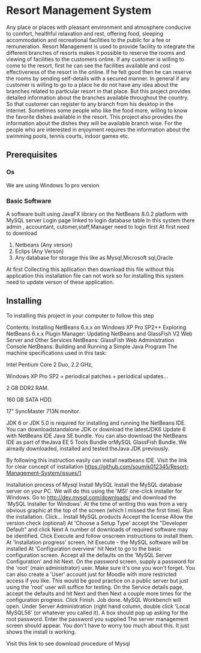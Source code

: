 # Resort Management System
Any place or places with pleasant environment and atmosphere conducive to comfort, healthful relaxation and rest, offering food, sleeping accommodation and recreational facilities to the public for a fee or remuneration. Resort Management is used to provide facility to integrate the different branches of resorts makes it possible to reserve the rooms and viewing of facilities to the customers online. If any customer is willing to come to the resort, first he can see the facilities available and cost effectiveness of the resort in the online. If he felt good then he can reserve the rooms by sending self-details with a secured manner. In general if any customer is willing to go to a place he do not have any idea about the branches related to particular resort in that place. But this project provides detailed information about the branches available throughout the country. So that customer can register to any branch from his desktop in the internet. Sometimes some people who like the food more, willing to know the favorite dishes available in the resort. This project also provides the information about the dishes they will be available branch wise. For the people who are interested in enjoyment requires the information about the swimming pools, tennis courts, indoor games etc.
## Prerequisites
### Os
We are using Windows 1o pro version
### Basic Software
A software built using JavaFX library on the NetBeans 8.0.2 platform with MySQL server
Login page linked to login database table
In this system there admin , accountant, cutomer,staff,Manager need to login first
At first need to download
1. Netbeans (Any verson)
2. Eclips (Any Verson)
3. Any database for storage this like as Mysql,Microsoft sql,Oracle

At first Collecting this apllication then download this file without this application this installation file can not work so for installing this system need to update verson of these application.
## Installing

To installing this project in your computer to follow this step

Contents:
Installing NetBeans 6.x.x on Windows XP Pro SP2++
Exploring NetBeans 6.x.x
Plugin Manager: Updating
NetBeans and GlassFish V2 Web Server and Other Services
NetBeans: GlassFish Web Administration Console
NetBeans: Building and Running a Simple Java Program
The machine specifications used in this task:

Intel Pentium Core 2 Duo, 2.2 GHz,

Windows XP Pro SP2 + periodical patches + periodical updates…

2 GB DDR2 RAM.

160 GB SATA HDD.

17” SyncMaster 713N monitor.

JDK 6 or JDK 5.0 is required for installing and running the NetBeans IDE. You can downloadstandalone JDK or download the latestJDK6 Update 6 with NetBeans IDE Java SE bundle. You can also download the NetBeans IDE as part of theJava EE 5 Tools Bundle orMySQL GlassFish Bundle. We already downloaded, installed and tested theJava JDK previously.

By following this instruction easily can install neatbeans IDE.
Visit the link for clear concept of installation  https://github.com/soumik012345/Resort-Management-System/issues/1

Installation process of Mysql
Install MySQL
Install the MySQL database server on your PC. We will do this using the 'MSI' one-click installer for Windows. Go to http://dev.mysql.com/downloads/ and download the 'MySQL Installer for Windows'. At the time of writing this was from a very obvious graphic at the top of the screen (which I missed the first time).
Run the installation. Click...
Install MySQL products
Accept the license
Allow the version check (optional)
At 'Choose a Setup Type' accept the "Developer Default" and click Next
A number of downloads of required software may be identified. Click Execute and follow onscreen instructions to install them.
At 'Installation progress' screen, hit Execute - the MySQL software will be installed
At 'Configuration overview' hit Next to go to the basic configuration screen.
Accept all the defaults on the 'MySQL Server Configuration' and hit Next.
On the password screen, supply a password for the 'root' (main administrator) user. Make sure it's one you won't forget. You can also create a 'User' account just for Moodle with more restricted access if you like. This would be good practice on a public server but just using the 'root' user will suffice for testing.
On the Service details page, accept the defaults and hit Next and then Next a couple more times for the configuration progress.
Click Finish. Job done.
MySQL Workbench will open. Under Server Administration (right hand column, double click 'Local MySQL56' (or whatever you called it). A box should pop up asking for the root password. Enter the password you supplied
The server management screen should appear. You don't have to worry too much about this. It just shows the install is working.

Visit this link to see download procedure of Mysql

